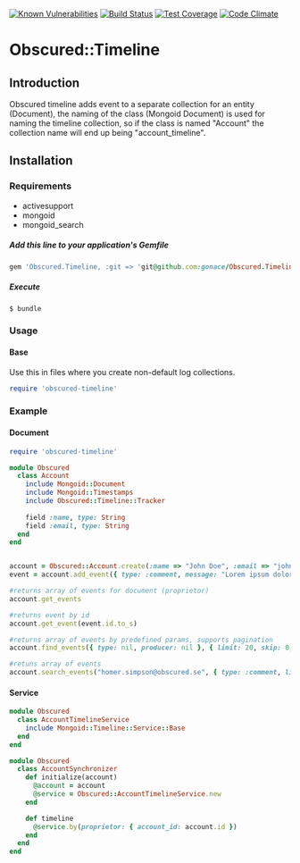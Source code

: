 <a href="https://snyk.io/test/github/gonace/obscured.timeline"><img src="https://snyk.io/test/github/gonace/obscured.timeline/badge.svg" alt="Known Vulnerabilities" data-canonical-src="https://snyk.io/test/github/gonace/obscured.timeline" style="max-width:100%;"></a>
[![Build Status](https://travis-ci.org/gonace/Obscured.Timeline.svg?branch=master)](https://travis-ci.org/gonace/Obscured.Timeline)
[![Test Coverage](https://codeclimate.com/github/gonace/Obscured.Timeline/badges/coverage.svg)](https://codeclimate.com/github/gonace/Obscured.Timeline)
[![Code Climate](https://codeclimate.com/github/gonace/Obscured.Timeline/badges/gpa.svg)](https://codeclimate.com/github/gonace/Obscured.Timeline)

# Obscured::Timeline
## Introduction
Obscured timeline adds event to a separate collection for an entity (Document), the naming of the class (Mongoid Document) is used for naming the timeline collection, so if the class is named "Account" the collection name will end up being "account_timeline".

## Installation
### Requirements
- activesupport
- mongoid
- mongoid_search

##### Add this line to your application's Gemfile
```ruby
gem 'Obscured.Timeline, :git => 'git@github.com:gonace/Obscured.Timeline.git', :branch => 'master'
```

##### Execute
```
$ bundle
```

### Usage
#### Base
Use this in files where you create non-default log collections.
```ruby
require 'obscured-timeline'
```


### Example
#### Document
```ruby
require 'obscured-timeline'

module Obscured
  class Account
    include Mongoid::Document
    include Mongoid::Timestamps
    include Obscured::Timeline::Tracker
    
    field :name, type: String
    field :email, type: String
  end
end


account = Obscured::Account.create(:name => "John Doe", :email => "john.doe@obscured.se")
event = account.add_event({ type: :comment, message: "Lorem ipsum dolor sit amet?", producer: "homer.simpson@obscured.se" })

#returns array of events for document (proprietor)
account.get_events 

#returns event by id
account.get_event(event.id.to_s)

#returns array of events by predefined params, supports pagination
account.find_events({ type: nil, producer: nil }, { limit: 20, skip: 0, order: :created_at.desc, only: [:id, :type, :message, :producer, :created_at, :updated_at, :proprietor] })

#retuns array of events
account.search_events("homer.simpson@obscured.se", { type: :comment, limit: 20, skip: 0, order: :created_at.desc }) 
```

#### Service
```ruby
module Obscured
  class AccountTimelineService
    include Mongoid::Timeline::Service::Base
  end
end

module Obscured
  class AccountSynchronizer
    def initialize(account)
      @account = account
      @service = Obscured::AccountTimelineService.new
    end

    def timeline
      @service.by(proprietor: { account_id: account.id })
    end
  end
end
```